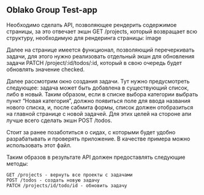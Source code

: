 ## Oblako Group Test-app

Необходимо сделать API, позволяющее рендерить содержимое страницы, за это отвечает экшн GET /projects, который возвращает всю структуру, необходимую для рендеринга страницы:
image

Далее на странице имеется функционал, позволяющий перечеркивать задачи, для этого нужно реализовать отдельный экшн для обновления задачи PATCH /project/:id/todos/:id, который в свою очередь будет обновлять значение checked.

Далее рассмотрим окно создания задачи. Тут нужно предусмотреть следующее: задача может быть добавлена в существующий список, либо в новый. Таким образом, если в списке выбора категории выбрать пункт “Новая категория”, должно появиться поле для ввода названия нового списка, и, после сабмита формы, список должен отобразиться на главной странице с новой задачей. Для этих целей на стороне апи лучше всего сделать экшн  POST /todos.

Стоит за ранее позаботиться о сидах, с которыми будет удобно разрабатывать и проверять приложение. В качестве примера можно использовать этот файл.

Таким образов в результате API должен предоставлять следующие методы:

    GET /projects - вернуть все проекты с задачами
    POST /todos - создать новую задачу
    PATCH /projects/id/todo/id - обновить задачу
